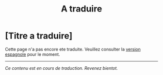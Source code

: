 ﻿---
title: [A traduire]
---

<!-- TODO: translation missing - French version -->

# [Titre a traduire]

Cette page n'a pas encore ete traduite. Veuillez consulter la [version espagnole](/es/mitos-familia-continuacion) pour le moment.

---

*Ce contenu est en cours de traduction. Revenez bientot.*
